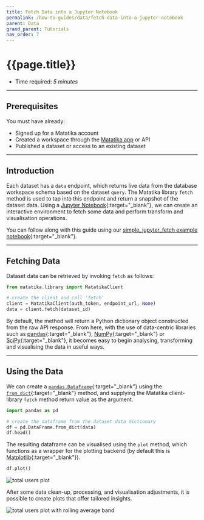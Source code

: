 ```yaml
---
title: Fetch Data into a Jupyter Notebook
permalink: /how-to-guides/data/fetch-data-into-a-jupyter-notebook
parent: Data
grand_parent: Tutorials
nav_order: 7
---
```


# {{page.title}}

- Time required: _5 minutes_

---

## Prerequisites

You must have already:

- Signed up for a Matatika account
- Created a workspace through the [Matatika app]({{site.matatika.links.app}}) or API
- Published a dataset or access to an existing dataset

---

## Introduction

Each dataset has a `data` endpoint, which returns live data from the database workspace schema based on the dataset `query`. The Matatika library `fetch` method is used to tap into this endpoint and return a snapshot of the dataset data. Using a [Jupyter Notebook](https://jupyter.readthedocs.io/en/latest/){:target="_blank"}, we can create an interactive environment to fetch some data and perform transform and visualisation operations.

You can follow along with this guide using our [simple_jupyter_fetch example notebook](https://github.com/Matatika/matatika-examples/tree/master/simple_jupyter_fetch){:target="_blank"}.

---

## Fetching Data

Dataset data can be retrieved by invoking `fetch` as follows:

```py
from matatika.library import MatatikaClient

# create the client and call 'fetch'
client = MatatikaClient(auth_token, endpoint_url, None)
data = client.fetch(dataset_id)
```

By default, the method will return a Python dictionary object constructed from the raw API response. From here, with the use of data-centric libraries such as [pandas](https://pandas.pydata.org/){:target="_blank"}, [NumPy](https://numpy.org/){:target="_blank"} or [SciPy](https://www.scipy.org/){:target="_blank"}, it becomes easy to begin analysing, transforming and visualising the data in useful ways.

---

## Using the Data

We can create a [`pandas.DataFrame`](https://pandas.pydata.org/pandas-docs/stable/reference/api/pandas.DataFrame.html){:target="_blank"} using the [`from_dict`](https://pandas.pydata.org/pandas-docs/stable/reference/api/pandas.DataFrame.from_dict.html){:target="_blank"} method, and supplying the Matatika client-library `fetch` method return value as the argument.

```py
import pandas as pd

# create the dataframe from the dataset data dictionary
df = pd.DataFrame.from_dict(data)
df.head()
```

The resulting dataframe can be visualised using the `plot` method, which functions as a wrapper for the plotting backend (by default this is [Matplotlib](https://matplotlib.org/index.html){:target="_blank"}).

```py
df.plot()
```

![total users plot]({{site.baseurl}}/assets/img/total-users-plot.png)

After some data clean-up, processing, and visualisation adjustments, it is possible to create plots that offer tailored insights.

![total users plot with rolling average band]({{site.baseurl}}/assets/img/total-users-plot-with-rolling-average-band.png)
